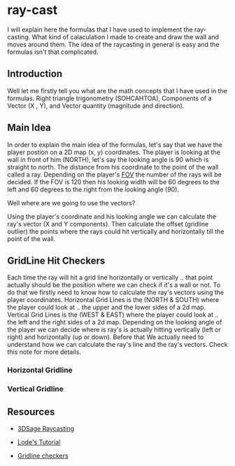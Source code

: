 # ray-cast

I will explain here the formulas that I have used to implement the ray-casting. What kind of calaculation I made to create and draw the wall and moves around them. The idea of the raycasting in general is easy and the formulas isn't that complicated.

## Introduction
Well let me firstly tell you what are the math concepts that I have used in the formulas. Right triangle trigonometry (SOHCAHTOA), Components of a Vector (X , Y), and Vector quantity (magnitude and direction). 

## Main Idea
In order to explain the main idea of the formulas, let's say that we have the player postion on a 2D map (x, y) coordinates. The player is looking at the wall in front of him (NORTH), let's say the looking angle is 90 which is straight to north. The distance from his coordinate to the point of the wall called a ray. Depending on the player's [FOV](https://www.techtarget.com/whatis/definition/field-of-view-FOV) the number of the rays will be decided. If the FOV is 120 then his looking width will be 60 degrees to the left and 60 degrees to the right from the looking angle (90).

Well where are we going to use the vectors?

Using the player's coordinate and his looking angle we can calculate the ray's vector (X and Y components). Then calculate the offset (gridline outlier) the points where the rays could hit vertically and horizontally till the point of the wall.

## GridLine Hit Checkers
Each time the ray will hit a grid line horizontally or vertically .. that point actually should be the position where we can check if it's a wall or not. To do that we firstly need to know how to calculate the ray's vectors using the player coordinates. Horizontal Grid Lines is the (NORTH & SOUTH) where the player could look at .. the upper and the lower sides of a 2d map. Vertical Grid Lines is the (WEST & EAST) where the player could look at .. the left and the right sides of a 2d map.
Depending on the looking angle of the player we can decide where is ray's is actually hitting vertically (left or right) and horizontally (up or down). Before that We actually need to understand how we can calculate the ray's line and the ray's vectors. Check this note for more details.

### Horizontal Gridline

### Vertical Gridline 

## Resources
- [3DSage Raycasting](https://www.youtube.com/watch?v=gYRrGTC7GtA)

- [Lode's Tutorial](https://lodev.org/cgtutor/raycasting.html)

- [Gridline checkers](https://www.permadi.com/tutorial/raycast/rayc7.html)
